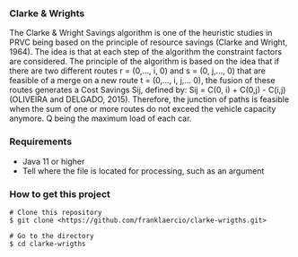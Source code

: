 ### Clarke & Wrights

<p>The Clarke & Wright Savings algorithm is one of the heuristic studies in PRVC being based on the principle of resource savings (Clarke and Wright, 1964). The idea is that at each step of the algorithm the constraint factors are considered. The principle of the algorithm is based on the idea that if there are two different routes r = (0,..., i, 0) and s = (0, j,..., 0) that are feasible of a merge on a new route t = (0,..., i, j,... 0), the fusion of these routes generates a Cost Savings Sij, defined by: Sij = C(0, i) + C(0,j) - C(i,j) (OLIVEIRA and DELGADO, 2015). Therefore, the junction of paths is feasible when the sum of one or more routes do not exceed the vehicle capacity anymore. Q being the maximum load of each car. </p>

### Requirements

- Java 11 or higher
- Tell where the file is located for processing, such as an argument

### How to get this project

```shell
# Clone this repository
$ git clone <https://github.com/franklaercio/clarke-wrigths.git>

# Go to the directory
$ cd clarke-wrigths
```
